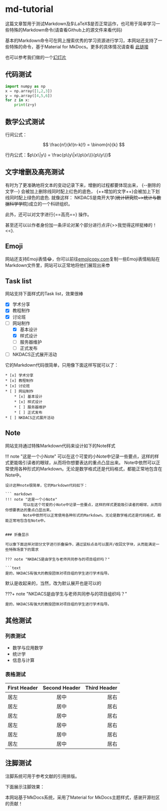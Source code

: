# md-tutorial

这篇文章暂用于测试Markdown及$\LaTeX$是否正常运作，也可用于简单学习一些特殊的Markdown命令\(请查看Github上的源文件来看代码\)

基本的Markdown命令可在网上搜索优秀的学习资源进行学习，本网站还支持了一些特殊的命令，基于Material for MkDocs。更多的具体情况请查看 [此链接](https://squidfunk.github.io/mkdocs-material/extensions/admonition/)

也可以参考我们做的一个[幻灯片](https://github.com/panhaohai/NKDACS-Website/tree/ebc9ff12d8db8c2cb373420bde2b11c35b4fbf6b/docs/tutorial/files/md-tutor.html)

## 代码测试

```python
import numpy as np
x = np.array([1,2,3])
y = np.array([4,5,6])
for z in x:
    print(z+y)
```

## 数学公式测试

行间公式：

$$
\frac{n!}{k!(n-k)!} = \binom{n}{k}
$$

行内公式：$p\(x\|y\) = \frac{p\(y\|x\)p\(x\)}{p\(y\)}$

## 文字增删及高亮测试

有时为了更准确地将文本的变动记录下来，增删的过程都要体现出来， {--删除的文字--} 会被加上删除线同时配上红色的底色， {++增加的文字++}会被加上下划线同时配上绿色的底色. 就像这样： NKDACS是南开大学{~~统计研究院~&gt;统计与数据科学学院~~}成立的一个科研组织。

此外，还可以对文字进行{==高亮==} 操作。

甚至还可以以作者身份加一条评论对某个部分进行点评{&gt;&gt;我觉得这样挺棒的！&lt;&lt;}.

## Emoji

网站还支持Emoji表情😂，你可以前往[emojicopy.com](https://www.emojicopy.com/)复制一些Emoji表情粘贴在Markdown文件里，网站可以正常地将他们展现出来😎

## Task list

网站支持下面样式的Task list，效果很棒

* [x] 学术分享
* [x] 教程制作
* [x] 讨论班
* [ ] 网站制作
  * [x] 基本设计
  * [x] 样式设计
  * [ ] 服务器维护
  * [ ] 正式发布
* [ ] NKDACS正式展开活动

它的Markdown代码很简单，只用像下面这样写就可以了：

```text
* [x] 学术分享
* [x] 教程制作
* [x] 讨论班
* [ ] 网站制作
    * [x] 基本设计
    * [x] 样式设计
    * [ ] 服务器维护
    * [ ] 正式发布
* [ ] NKDACS正式展开活动
```

## Note

网站支持通过特殊Markdown代码来设计如下的Note样式

!!! note "这是一个小Note" 可以在这个可爱的小Note中记录一些要点，这样的样式更能吸引读者的眼球，从而将你想要表达的重点凸显出来。 Note中依然可以正常使用各种形式的Markdown。无论是数学格式还是代码格式，都能正常地包含在Note中。

```text
设计这种note很简单，它的Markdown代码如下：

``` markdown
!!! note "这是一个小Note"
        可以在这个可爱的小Note中记录一些要点，这样的样式更能吸引读者的眼球，从而将你想要表达的重点凸显出来。
        Note中依然可以正常使用各种形式的Markdown。无论是数学格式还是代码格式，都能正常地包含在Note中。
```
```

### 折叠显示

可以像下面这样对部分文字进行折叠操作，通过鼠标点击可以展开/收回文字块，从而能满足一些特殊场景下的需求

??? note "NKDACS是由学生与老师共同参与的项目组织吗？"

```text
是的，NKDACS有强大的教授团体对项目组的学生进行学术指导。
```

默认是收起来的，当然，改为默认展开也是可以的

???+ note "NKDACS是由学生与老师共同参与的项目组织吗？"

```text
是的，NKDACS有强大的教授团体对项目组的学生进行学术指导。
```

## 其他测试

### 列表测试

* 数学与应用数学
* 统计学
* 信息与计算

### 表格测试

| First Header | Second Header | Third Header |
| :--- | :---: | ---: |
| 居左 | 居中 | 居右 |
| 居左 | 居中 | 居右 |
| 居左 | 居中 | 居右 |
| 居左 | 居中 | 居右 |
| 居左 | 居中 | 居右 |
| 居左 | 居中 | 居右 |

## 注脚测试

注脚系统可用于参考文献的引用排版。

下面展示注脚效果：

本网站基于MkDocs系统，采用了Material for MkDocs主题样式，感谢开源社区的贡献！

